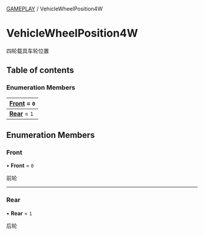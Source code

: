 [GAMEPLAY](../groups/Core.GAMEPLAY.md) / VehicleWheelPosition4W

# VehicleWheelPosition4W <Badge type="tip" text="Enumeration" /> <Score text="VehicleWheelPosition4W" />

<p class="content-big"> 四轮载具车轮位置 </p>

## Table of contents

### Enumeration Members <Score text="Enumeration" /> 
| **[Front](mw.VehicleWheelPosition4W.md#front)** = ``0``  |
| :----- |
| **[Rear](mw.VehicleWheelPosition4W.md#rear)** = ``1`` |

## Enumeration Members

### Front <Score text="Front" /> 

• **Front** = ``0``

前轮

___

### Rear <Score text="Rear" /> 

• **Rear** = ``1``

后轮
